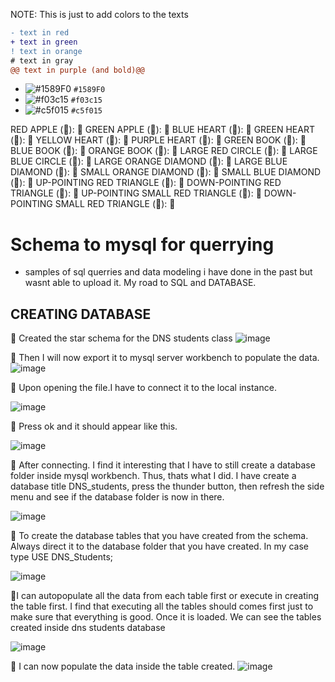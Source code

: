 NOTE:
This is just to add colors to the texts
```diff
- text in red
+ text in green
! text in orange
# text in gray
@@ text in purple (and bold)@@
```


- ![#1589F0](https://placehold.co/15x15/1589F0/1589F0.png) `#1589F0`
- ![#f03c15](https://placehold.co/15x15/f03c15/f03c15.png) `#f03c15`
- ![#c5f015](https://placehold.co/15x15/c5f015/c5f015.png) `#c5f015`

RED APPLE (&#x1F34E;): 🍎
GREEN APPLE (&#x1F34F;): 🍏
BLUE HEART (&#x1F499;): 💙
GREEN HEART (&#x1F49A;): 💚
YELLOW HEART (&#x1F49B;): 💛
PURPLE HEART (&#x1F49C;): 💜
GREEN BOOK (&#x1F4D7;): 📗
BLUE BOOK (&#x1F4D8;): 📘
ORANGE BOOK (&#x1F4D9;): 📙
LARGE RED CIRCLE (&#x1F534;): 🔴
LARGE BLUE CIRCLE (&#x1F535;): 🔵
LARGE ORANGE DIAMOND (&#x1F536;): 🔶
LARGE BLUE DIAMOND (&#x1F537;): 🔷
SMALL ORANGE DIAMOND (&#x1F538;): 🔸
SMALL BLUE DIAMOND (&#x1F539;): 🔹
UP-POINTING RED TRIANGLE (&#x1F53A;): 🔺
DOWN-POINTING RED TRIANGLE (&#x1F53B;): 🔻
UP-POINTING SMALL RED TRIANGLE (&#x1F53C;): 🔼
DOWN-POINTING SMALL RED TRIANGLE (&#x1F53D;): 🔽



# Schema to mysql for querrying  
- samples of sql querries and data modeling i have done in the past but wasnt able to upload it. My road to SQL and DATABASE.




## CREATING DATABASE

&#x1F4D9; Created the star schema for the DNS students class
![image](https://github.com/lois4801/Sql_database_trial/assets/96842662/db855d7f-b166-4c51-8b55-1ea98a9d9621)

&#x1F4D9; Then I will now export it to mysql server workbench to populate the data.
![image](https://github.com/lois4801/Sql_database_trial/assets/96842662/e91ef46f-70a8-45cd-8733-baa057266a7f)



&#x1F4D9; Upon opening the file.I have to connect it to the local instance.

![image](https://github.com/lois4801/Sql_database_trial/assets/96842662/3a745592-c6bb-4695-b545-31171fc0942f)



&#x1F4D9; Press ok and it should appear like this.

![image](https://github.com/lois4801/Sql_database_trial/assets/96842662/8d3a6222-91f7-404c-8ef0-31e2a1cc3cb3)



&#x1F4D9; After connecting. I find it interesting that I have to still create a database folder inside mysql workbench. Thus, thats what I did.  I have create a database title DNS_students, press the thunder button, then refresh the side menu and see if the database folder is now in there.

![image](https://github.com/lois4801/Sql_database_trial/assets/96842662/cdea80f0-f653-4e40-a2d5-034447961871)



&#x1F4D9; To create the database tables that you have created from the schema. Always direct it to the database folder that you have created.
In my case type USE DNS_Students; 

![image](https://github.com/lois4801/Sql_database_trial/assets/96842662/d9233694-a3d7-4f47-b8b1-5fd9219ea68b)



&#x1F4D9;I can autopopulate all the data from each table first or execute in creating the table first. I find that executing all the tables should comes first just to make sure that everything is good. Once it is loaded. We can see the tables created inside dns students database

![image](https://github.com/lois4801/Sql_database_trial/assets/96842662/553bd269-533f-4b0e-bf2c-121c9abfc35b)













&#x1F4D9; I can now populate the data inside the table created.
![image](https://github.com/lois4801/Sql_database_trial/assets/96842662/6fa72581-de16-4241-bc1c-0ce7244fc039)





